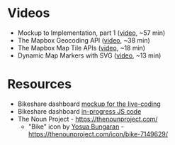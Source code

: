 # Videos

* Mockup to Implementation, part 1 ([video](https://share.descript.com/view/B0A67bzC2IP), ~57 min)
* The Mapbox Geocoding API ([video](https://share.descript.com/view/aBvOo8hLX16), ~38 min)
* The Mapbox Map Tile APIs ([video](https://share.descript.com/view/ivykbqIRtDk), ~18 min)
* Dynamic Map Markers with SVG ([video](https://share.descript.com/view/Xa4sLnl2bf0), ~13 min)

# Resources

* Bikeshare dashboard [mockup for the live-coding](https://github.com/mjumbewu/dashboard-project/tree/2024-bikeshare/mockup)
* Bikeshare dashboard [in-progress JS code](https://github.com/mjumbewu/dashboard-project/tree/2024-bikeshare/js)
* The Noun Project - https://thenounproject.com/
  * "Bike" icon by [Yosua Bungaran](https://thenounproject.com/creator/yosuabungaran/) - https://thenounproject.com/icon/bike-7149629/
